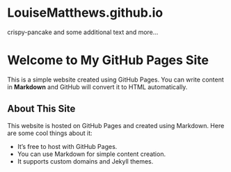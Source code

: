 # LouiseMatthews.github.io
crispy-pancake and some additional text and more...
# Welcome to My GitHub Pages Site

This is a simple website created using GitHub Pages. You can write content in **Markdown** and GitHub will convert it to HTML automatically.

## About This Site

This website is hosted on GitHub Pages and created using Markdown. Here are some cool things about it:

- It’s free to host with GitHub Pages.
- You can use Markdown for simple content creation.
- It supports custom domains and Jekyll themes.

